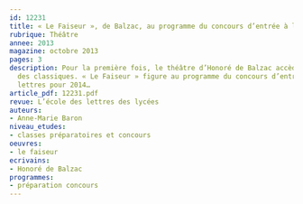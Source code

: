 ```yaml
---
id: 12231
title: « Le Faiseur », de Balzac, au programme du concours d’entrée à l’ENS
rubrique: Théâtre
annee: 2013
magazine: octobre 2013
pages: 3
description: Pour la première fois, le théâtre d’Honoré de Balzac accède à la dignité
  des classiques. « Le Faiseur » figure au programme du concours d’entrée à l’ENS
  lettres pour 2014…
article_pdf: 12231.pdf
revue: L’école des lettres des lycées
auteurs:
- Anne-Marie Baron
niveau_etudes:
- classes préparatoires et concours
oeuvres:
- le faiseur
ecrivains:
- Honoré de Balzac
programmes:
- préparation concours
---
```

